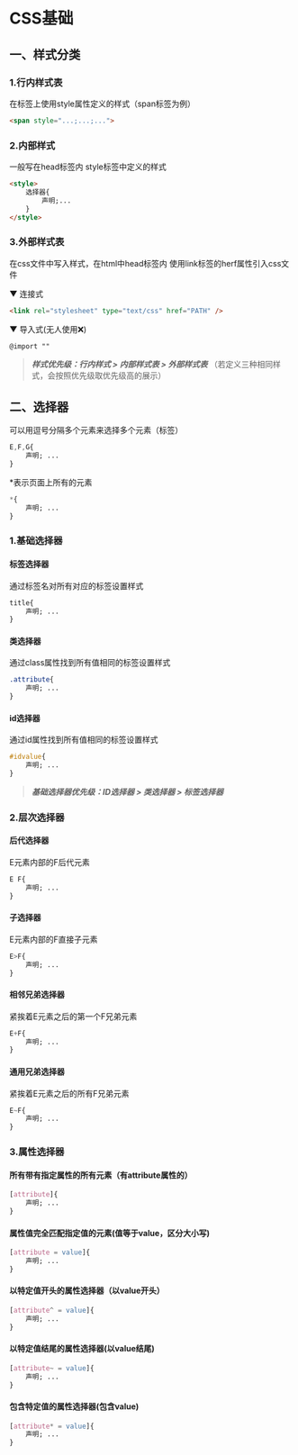 # CSS基础

## 一、样式分类

### 1.行内样式表

在标签上使用style属性定义的样式（span标签为例）

```html
<span style="...;...;...">
```
### 2.内部样式

一般写在head标签内 style标签中定义的样式

```html
<style>
	选择器{
		声明;...
	}
</style>
```
### 3.外部样式表

在css文件中写入样式，在html中head标签内 使用link标签的herf属性引入css文件

▼ 连接式

```html
<link rel="stylesheet" type="text/css" href="PATH" />
```

▼ 导入式(无人使用❌)

```html
@import ""
```

> ***样式优先级：行内样式 > 内部样式表 > 外部样式表***
> （若定义三种相同样式，会按照优先级取优先级高的展示）



## 二、选择器

可以用逗号分隔多个元素来选择多个元素（标签）

```css
E,F,G{
	声明; ...
}
```

*表示页面上所有的元素

```css
*{
	声明; ...
}
```



### 1.基础选择器

#### 标签选择器

通过标签名对所有对应的标签设置样式

```css
title{
	声明; ...
}
```
#### 类选择器

通过class属性找到所有值相同的标签设置样式

```css
.attribute{
	声明; ...
}
```
#### id选择器

通过id属性找到所有值相同的标签设置样式

```css
#idvalue{
	声明; ...
}
```
> ***基础选择器优先级：ID选择器 > 类选择器 > 标签选择器***



### 2.层次选择器

#### 后代选择器

E元素内部的F后代元素

```css
E F{
	声明; ...
}
```
#### 子选择器

E元素内部的F直接子元素

```css
E>F{
	声明; ...
}
```
#### 相邻兄弟选择器

紧挨着E元素之后的第一个F兄弟元素

```css
E+F{
	声明; ...
}
```
#### 通用兄弟选择器

紧挨着E元素之后的所有F兄弟元素

```css
E~F{
	声明; ...
}
```



### 3.属性选择器

#### 所有带有指定属性的所有元素（有attribute属性的）

```css
[attribute]{
	声明; ...
}
```
#### 属性值完全匹配指定值的元素(值等于value，区分大小写)

```css
[attribute = value]{
	声明; ...
}
```
#### 以特定值开头的属性选择器（以value开头）

```css
[attribute^ = value]{
	声明; ...
}
```
#### 以特定值结尾的属性选择器(以value结尾)

```css
[attribute~ = value]{
	声明; ...
}
```
#### 包含特定值的属性选择器(包含value)

```css
[attribute* = value]{
	声明; ...
}
```